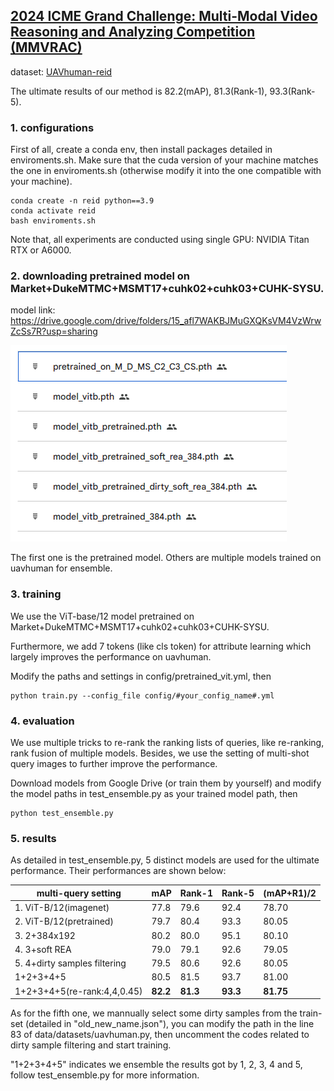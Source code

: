 ## [2024 ICME Grand Challenge: Multi-Modal Video Reasoning and Analyzing Competition (MMVRAC)](https://sutdcv.github.io/MMVRAC/)

dataset: [UAVhuman-reid](https://github.com/sutdcv/UAV-Human)

The ultimate results of our method is 82.2(mAP), 81.3(Rank-1), 93.3(Rank-5).

### 1. configurations
First of all, create a conda env, then install packages detailed in enviroments.sh. Make sure that the cuda version of your machine matches the one in enviroments.sh (otherwise modify it into the one compatible with your machine).
```
conda create -n reid python==3.9
conda activate reid
bash enviroments.sh
```

Note that, all experiments are conducted using single GPU: NVIDIA Titan RTX or A6000.

### 2. downloading pretrained model on Market+DukeMTMC+MSMT17+cuhk02+cuhk03+CUHK-SYSU.
model link: https://drive.google.com/drive/folders/15_afl7WAKBJMuGXQKsVM4VzWrwZcSs7R?usp=sharing

![error](image-1.png)

The first one is the pretrained model. Others are multiple models trained on uavhuman for ensemble.

### 3. training
We use the ViT-base/12 model pretrained on Market+DukeMTMC+MSMT17+cuhk02+cuhk03+CUHK-SYSU.

Furthermore, we add 7 tokens (like cls token) for attribute learning which largely improves the performance on uavhuman.

Modify the paths and settings in config/pretrained_vit.yml, then

```
python train.py --config_file config/#your_config_name#.yml
```

### 4. evaluation
We use multiple tricks to re-rank the ranking lists of queries, like re-ranking, rank fusion of multiple models. Besides, we use the setting of multi-shot query images to further improve the performance.

Download models from Google Drive (or train them by yourself) and modify the model paths in test_ensemble.py as your trained model path, then

```
python test_ensemble.py
```

### 5. results
As detailed in test_ensemble.py, 5 distinct models are used for the ultimate performance. Their performances are shown below:

| multi-query setting          | mAP    | Rank-1 | Rank-5 | (mAP+R1)/2 |
| ---------------------------- | ------ | ------ | ------ | ---------- |
| 1. ViT-B/12(imagenet)        | 77.8   | 79.6   | 92.4   | 78.70      |
| 2. ViT-B/12(pretrained)      | 79.7   | 80.4   | 93.3   | 80.05      |
| 3. 2+384x192                 | 80.2   | 80.0   | 95.1   | 80.10      |
| 4. 3+soft REA                | 79.0   | 79.1   | 92.6   | 79.05      |
| 5. 4+dirty samples filtering | 79.5   | 80.6   | 92.6   | 80.05      |
| 1+2+3+4+5                    | 80.5   | 81.5   | 93.7   | 81.00      |
| 1+2+3+4+5(re-rank:4,4,0.45)  | **82.2**   | **81.3**   | **93.3**   | **81.75**      |

As for the fifth one, we mannually select some dirty samples from the train-set (detailed in "old_new_name.json"), you can modify the path in the line 83 of data/datasets/uavhuman.py, then uncomment the codes related to dirty sample filtering and start training.

"1+2+3+4+5" indicates we ensemble the results got by 1, 2, 3, 4 and 5, follow test_ensemble.py for more information.